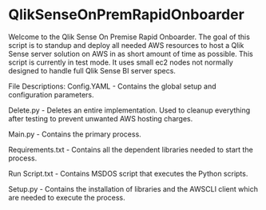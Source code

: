 # QlikSenseOnPremRapidOnboarder
Welcome to the Qlik Sense On Premise Rapid Onboarder.  The goal of this script is to standup and deploy all needed AWS resources to host a Qlik Sense server solution on AWS in as short amount of time as possible.  This script is currently in test mode.  It uses small ec2 nodes not normally designed to handle full Qlik Sense BI server specs.

File Descriptions:
Config.YAML - Contains the global setup and configuration parameters.

Delete.py - Deletes an entire implementation.  Used to cleanup everything after testing to prevent unwanted AWS hosting charges.

Main.py - Contains the primary process.

Requirements.txt - Contains all the dependent libraries needed to start the process.

Run Script.txt - Contains MSDOS script that executes the Python scripts.

Setup.py - Contains the installation of libraries and the AWSCLI client which are needed to execute the process.
